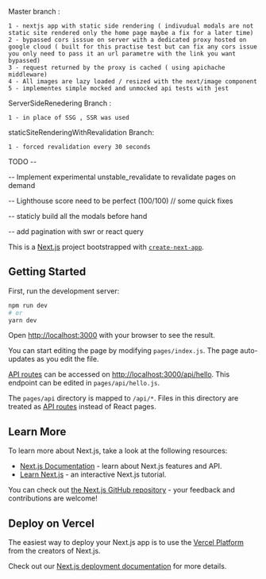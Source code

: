 Master branch :

	1 - nextjs app with static side rendering ( indivudual modals are not static site rendered only the home page maybe a fix for a later time)
	2 - bypassed cors isssue on server with a dedicated proxy hosted on google cloud ( built for this practise test but can fix any cors issue you only need to pass it an url parametre with the link you want bypassed)
	3 - request returned by the proxy is cached ( using apichache middleware) 
	4 - All images are lazy loaded / resized with the next/image component
	5 - implementes simple mocked and unmocked api tests with jest 
ServerSideRenedering Branch : 


	1 - in place of SSG , SSR was used
staticSiteRenderingWithRevalidation Branch:


	1 - forced revalidation every 30 seconds

TODO --

-- Implement experimental unstable_revalidate to revalidate pages on demand 

-- Lighthouse score need to be perfect (100/100) //  some quick fixes

-- staticly build all the modals before hand

-- add pagination with swr or react query






This is a [Next.js](https://nextjs.org/) project bootstrapped with [`create-next-app`](https://github.com/vercel/next.js/tree/canary/packages/create-next-app).

## Getting Started

First, run the development server:

```bash
npm run dev
# or
yarn dev
```

Open [http://localhost:3000](http://localhost:3000) with your browser to see the result.

You can start editing the page by modifying `pages/index.js`. The page auto-updates as you edit the file.

[API routes](https://nextjs.org/docs/api-routes/introduction) can be accessed on [http://localhost:3000/api/hello](http://localhost:3000/api/hello). This endpoint can be edited in `pages/api/hello.js`.

The `pages/api` directory is mapped to `/api/*`. Files in this directory are treated as [API routes](https://nextjs.org/docs/api-routes/introduction) instead of React pages.

## Learn More

To learn more about Next.js, take a look at the following resources:

- [Next.js Documentation](https://nextjs.org/docs) - learn about Next.js features and API.
- [Learn Next.js](https://nextjs.org/learn) - an interactive Next.js tutorial.

You can check out [the Next.js GitHub repository](https://github.com/vercel/next.js/) - your feedback and contributions are welcome!

## Deploy on Vercel

The easiest way to deploy your Next.js app is to use the [Vercel Platform](https://vercel.com/new?utm_medium=default-template&filter=next.js&utm_source=create-next-app&utm_campaign=create-next-app-readme) from the creators of Next.js.

Check out our [Next.js deployment documentation](https://nextjs.org/docs/deployment) for more details.

